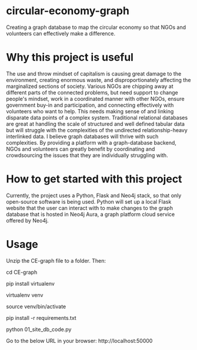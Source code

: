 # circular-economy-graph
Creating a graph database to map the circular economy so that NGOs and volunteers can effectively make a difference.

# Why this project is useful
The use and throw mindset of capitalism is causing great damage to the environment, creating enormous waste, and disproportionately affecting the marginalized sections of society. Various NGOs are chipping away at different parts of the connected problems, but need support to change people's mindset, work in a coordinated manner with other NGOs, ensure government buy-in and participation, and connecting effectively with volunteers who want to help. This needs making sense of and linking disparate data points of a complex system.
Traditional relational databases are great at handling the scale of structured and well defined tabular data but will struggle with the complexities of the undirected relationship-heavy interlinked data. I believe graph databases will thrive with such complexities.
By providing a platform with a graph-database backend, NGOs and volunteers can greatly benefit by coordinating and crowdsourcing the issues that they are individually struggling with.

# How to get started with this project

Currently, the project uses a Python, Flask and Neo4j stack, so that only open-source software is being used. Python will set up a local Flask website that the user can interact with to make changes to the graph database that is hosted in Neo4j Aura, a graph platform cloud service offered by Neo4j.

# Usage

Unzip the CE-graph file to a folder. Then:

cd CE-graph

pip install virtualenv

virtualenv venv

source venv/bin/activate

pip install -r requirements.txt

python 01_site_db_code.py


Go to the below URL in your browser:
http://localhost:50000


